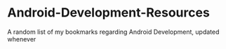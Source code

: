 # Android-Development-Resources
A random list of my bookmarks regarding Android Development, updated whenever
